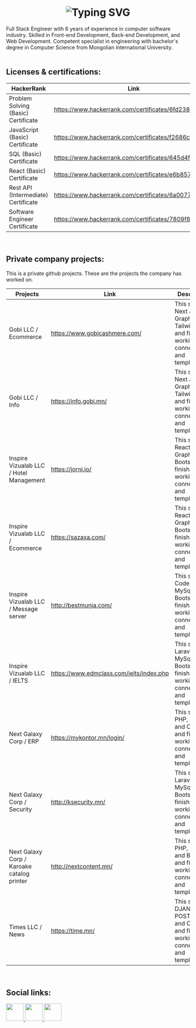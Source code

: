 <h1 align="center">
    <img src="https://readme-typing-svg.herokuapp.com?font=Fira+Code&size=48&duration=2000&pause=1000&color=1AF72A&background=000000&random=false&width=1440&height=150&lines=devtugu%40github+~+%25+Hi+There!;devtugu%40github+~+%25++I+am+Tuguldur+Unurtsetseg" alt="Typing SVG" />
</h1>

<div>
    Full Stack Engineer with 6 years of experience in computer software industry. Skilled in Front-end Development, Back-end Development, and Web Development. Competent specialist in engineering with bachelor's degree in Computer Science from Mongolian International University.
</div>

<br/>

<h2> Licenses & certifications: </h2>

| HackerRank                                 | Link                                                     | 
|--------------------------------------------|----------------------------------------------------------|
| Problem Solving (Basic) Certificate        | https://www.hackerrank.com/certificates/6fd23863d416     | 
| JavaScript (Basic) Certificate             | https://www.hackerrank.com/certificates/f2686c4ab2a4     | 
| SQL (Basic) Certificate                    | https://www.hackerrank.com/certificates/645d4fcbff52     | 
| React (Basic) Certificate                  | https://www.hackerrank.com/certificates/e6b857a96432     | 
| Rest API (Intermediate) Certificate        | https://www.hackerrank.com/certificates/6a00770852fb     | 
| Software Engineer Certificate              | https://www.hackerrank.com/certificates/7809f82e0d85     | 

<br/>

<h2> Private company projects: </h2>

This is a private github projects. These are the projects the company has worked on.

| Projects                                   | Link                                     | Description                                                                                             |
|--------------------------------------------|------------------------------------------|---------------------------------------------------------------------------------------------------------|
| Gobi LLC / Ecommerce                       | https://www.gobicashmere.com/            | This site used Next JS, Graphql and Tailwind CSS and finished working on all connections and templates. |
| Gobi LLC / Info                            | https://info.gobi.mn/                    | This site used Next JS, Graphql and Tailwind CSS and finished working on all connections and templates. |
| Inspire Vizualab LLC / Hotel Management    | https://jorni.io/                        | This site used React JS, Graphql and Bootstrap and finished working on all connections and templates.   |
| Inspire Vizualab LLC / Ecommerce           | https://sazaxa.com/                      | This site used React JS, Graphql and Bootstrap and finished working on all connections and templates.   |
| Inspire Vizualab LLC / Message server      | http://bestmunja.com/                    | This site used Codeigniter, MySql and Bootstrap and finished working on all connections and templates.  |
| Inspire Vizualab LLC / IELTS               | https://www.edmclass.com/ielts/index.php | This site used Laravel, MySql and Bootstrap and finished working on all connections and templates.      |
| Next Galaxy Corp / ERP                     | https://mykontor.mn/login/               | This site used PHP, MySql and CSS3 and finished working on all connections and templates.               |
| Next Galaxy Corp / Security                | http://ksecurity.mn/                     | This site used Laravel, MySql and Bootstrap and finished working on all connections and templates.      |
| Next Galaxy Corp / Karoake catalog printer | http://nextcontent.mn/                   | This site used PHP, MySql and Bootstrap and finished working on all connections and templates.          |
| Times LLC / News                           | https://time.mn/                         | This site used DJANGO, POSTGRESQL and CSS3 and finished working on all connections and templates.       |

<br/>

<h2> Social links: </h2>
<div align="left" marginTop="20"> 
  <a href="mailto:oz.toogii@gmail.com">
        <img src="https://cdn0.iconfinder.com/data/icons/social-circle-3/72/Email-512.png" width="48" />
  </a>
  <a href="https://linkedin.com/in/devtugu" target="_blank">
     <img src="https://cdn3.iconfinder.com/data/icons/picons-social/57/11-linkedin-512.png" width="48" target="_blank" />
  </a>
  <a href="https://salesp07.github.io" target="_blank">
     <img src="https://cdn2.iconfinder.com/data/icons/font-awesome/1792/github-square-512.png" width="48" target="_blank" />
  </a>
</div>
